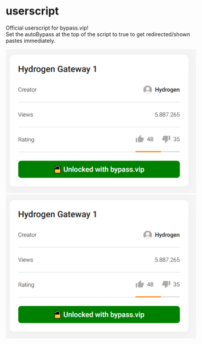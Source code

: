 # userscript
Official userscript for bypass.vip!  
Set the autoBypass at the top of the script to true to get redirected/shown pastes immediately.  

![Successful bypass](example_1.png)  
![Paste bypass location](example_1.png)  

